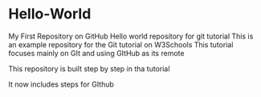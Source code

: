 # Hello-World
My First Repository on GitHub Hello world repository for git tutorial 
This is an example repository for the Git tutorial on W3Schools 
This tutorial focuses mainly on GIt and using GItHub as its remote

This repository is built step by step in tha tutorial

It now includes steps for GIthub
